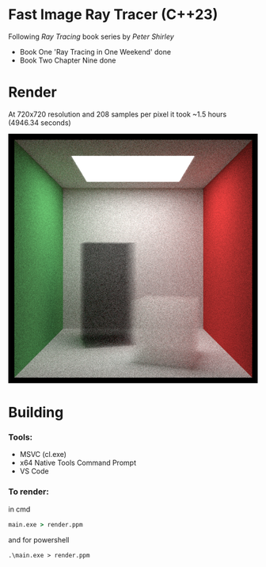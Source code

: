 # Fast Image Ray Tracer (C++23)

Following *Ray Tracing* book series by *Peter Shirley*

- Book One 'Ray Tracing in One Weekend' done
- Book Two Chapter Nine done

# Render

At 720x720 resolution and 208 samples per pixel it took ~1.5 hours (4946.34 seconds)

![Render](bin/render0.png)

# Building

### Tools:
- MSVC (cl.exe)
- x64 Native Tools Command Prompt
- VS Code

### To render:
in cmd
```cmd
main.exe > render.ppm
```
and for powershell
```pwsh
.\main.exe > render.ppm
```
